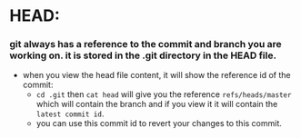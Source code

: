 # HEAD:
### git always has a reference to the commit and branch you are working on. it is stored in the .git directory in the HEAD file. 

- when you view the head file content, it will show the reference id of the commit:
    - `cd .git` then `cat head` will give you the reference `refs/heads/master` which will contain the branch and if you view it it will contain the `latest commit id`. 
    - you can use this commit id to revert your changes to this commit.